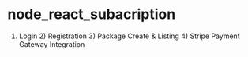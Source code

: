 # node_react_subacription
1) Login 2) Registration 3) Package Create &amp; Listing 4) Stripe Payment Gateway Integration
